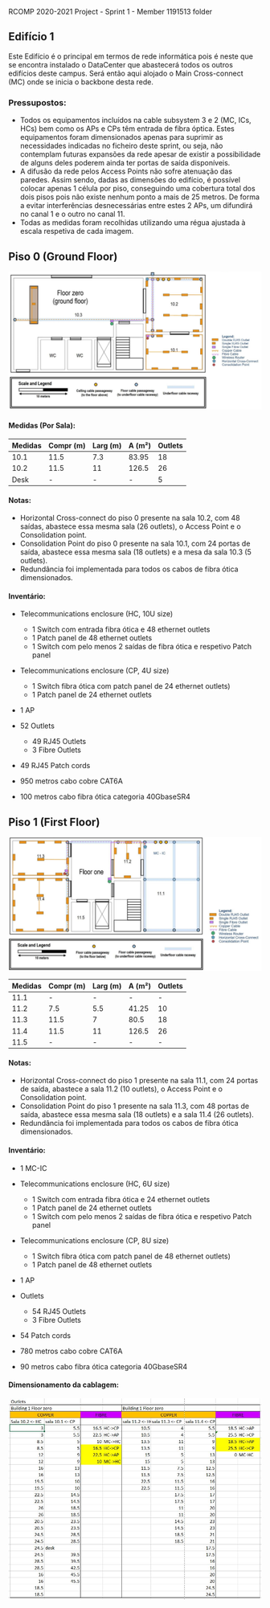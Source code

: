 RCOMP 2020-2021 Project - Sprint 1 - Member 1191513 folder


## Edifício 1

Este Edifício é o principal em termos de rede informática pois é neste que se encontra 
instalado o DataCenter que abastecerá todos os outros edifícios deste campus. Será então
aqui alojado o Main Cross-connect (MC) onde se inicia o backbone desta rede.

### Pressupostos:
* Todos os equipamentos incluídos na cable subsystem 3 e 2 (MC, ICs, HCs) bem como os APs e CPs têm entrada de fibra óptica. Estes equipamentos foram dimensionados apenas para suprimir as necessidades indicadas no ficheiro deste sprint, ou seja, não contemplam futuras expansões da rede apesar de existir a possibilidade de alguns deles poderem ainda ter portas de saída disponíveis.
* A difusão da rede pelos Access Points não sofre atenuação das paredes. Assim sendo, dadas as dimensões do edifício, é possível colocar apenas 1 célula por piso, conseguindo uma cobertura total dos dois pisos pois não existe nenhum ponto a mais de 25 metros. De forma a evitar interferências desnecessárias entre estes 2 APs, um difundirá no canal 1 e o outro no canal 11.
* Todas as medidas foram recolhidas utilizando uma régua ajustada à escala respetiva de cada imagem.

## Piso 0 (Ground Floor)

![Piso_0](B1G0-Final.jpg)

#### Medidas (Por Sala):

| Medidas   | Compr (m) | Larg (m)  | A (m²)    | Outlets   |
|---        |---        |---        |---        |---        |
| 10.1      | 11.5      | 7.3       | 83.95     | 18        |
| 10.2      | 11.5      | 11        | 126.5     | 26        |
| Desk      | -         | -         | -         | 5        |

#### Notas:
* Horizontal Cross-connect do piso 0 presente na sala 10.2, com 48 saídas, abastece essa mesma sala (26 outlets), o Access Point e o Consolidation point.
* Consolidation Point do piso 0 presente na sala 10.1, com 24 portas de saída, abastece essa mesma sala (18 outlets) e a mesa da sala 10.3 (5 outlets).
* Redundância foi implementada para todos os cabos de fibra ótica dimensionados.

#### Inventário:
* Telecommunications enclosure (HC, 10U size)
    * 1 Switch com entrada fibra ótica e 48 ethernet outlets
    * 1 Patch panel de 48 ethernet outlets
    * 1 Switch com pelo menos 2 saídas de fibra ótica e respetivo Patch panel

* Telecommunications enclosure (CP, 4U size)
    * 1 Switch fibra ótica com patch panel de 24 ethernet outlets)
    * 1 Patch panel de 24 ethernet outlets
* 1 AP 
* 52 Outlets
    * 49 RJ45 Outlets
    * 3 Fibre Outlets
* 49 RJ45 Patch cords
* 950 metros cabo cobre CAT6A
* 100 metros cabo fibra ótica categoria 40GbaseSR4
    

## Piso 1 (First Floor)

![Piso_1](B1G1-Final.jpg)

| Medidas   | Compr (m) | Larg (m)  | A (m²)    | Outlets   |
|---        |---        |---        |---        |---        |
| 11.1      | -         | -         | -          | -         |
| 11.2      | 7.5       | 5.5       | 41.25     | 10        |
| 11.3      | 11.5      | 7         | 80.5      | 18        |
| 11.4      | 11.5      | 11        | 126.5     | 26        |
| 11.5      | -         | -         | -         | -         |

#### Notas:
* Horizontal Cross-connect do piso 1 presente na sala 11.1, com 24 portas de saída, abastece a sala 11.2 (10 outlets), o Access Point e o Consolidation point.
* Consolidation Point do piso 1 presente na sala 11.3, com 48 portas de saída, abastece essa mesma sala (18 outlets) e a sala 11.4 (26 outlets).
* Redundância foi implementada para todos os cabos de fibra ótica dimensionados.

#### Inventário:
* 1 MC-IC
* Telecommunications enclosure (HC, 6U size)
    * 1 Switch com entrada fibra ótica e 24 ethernet outlets
    * 1 Patch panel de 24 ethernet outlets
    * 1 Switch com pelo menos 2 saídas de fibra ótica e respetivo Patch panel

* Telecommunications enclosure (CP, 8U size)
    * 1 Switch fibra ótica com patch panel de 48 ethernet outlets)
    * 1 Patch panel de 48 ethernet outlets
    
* 1 AP
*  Outlets 
    * 54 RJ45 Outlets
    * 3 Fibre Outlets 
* 54 Patch cords
* 780 metros cabo cobre CAT6A
* 90 metros cabo fibra ótica categoria 40GbaseSR4

#### Dimensionamento da cablagem:
![Cable_measurement](excel.jpg)
